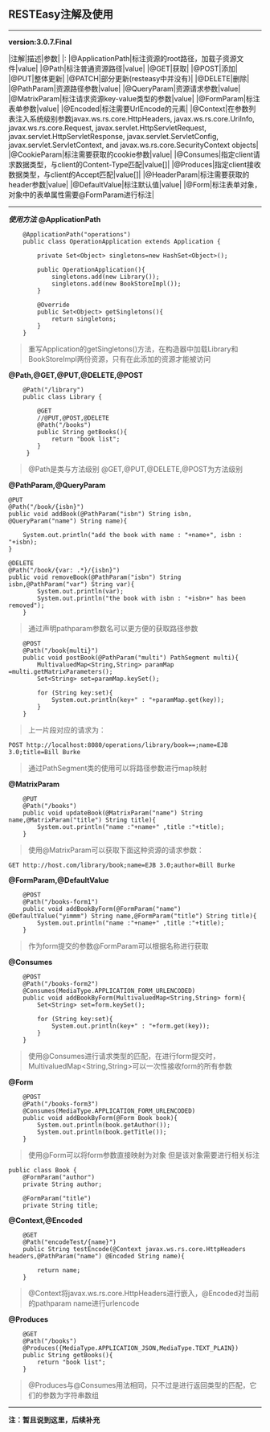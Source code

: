 RESTEasy注解及使用
--


----------


**version:3.0.7.Final**

|注解|描述|参数|
|:
|@ApplicationPath|标注资源的root路径，加载子资源文件|value|
|@Path|标注普通资源路径|value|
|@GET|获取|
|@POST|添加|
|@PUT|整体更新|
|@PATCH|部分更新(resteasy中并没有)|
|@DELETE|删除|
|@PathParam|资源路径参数|value|
|@QueryParam|资源请求参数|value|
|@MatrixParam|标注请求资源key-value类型的参数|value|
|@FormParam|标注表单参数|value|
|@Encoded|标注需要UrlEncode的元素|
|@Context|在参数列表注入系统级别参数javax.ws.rs.core.HttpHeaders, javax.ws.rs.core.UriInfo, javax.ws.rs.core.Request, javax.servlet.HttpServletRequest, javax.servlet.HttpServletResponse, javax.servlet.ServletConfig, javax.servlet.ServletContext, and javax.ws.rs.core.SecurityContext objects|
|@CookieParam|标注需要获取的cookie参数|value|
|@Consumes|指定client请求数据类型，与client的Content-Type匹配|value[]|
|@Produces|指定client接收数据类型，与client的Accept匹配|value[]|
|@HeaderParam|标注需要获取的header参数|value|
|@DefaultValue|标注默认值|value|
|@Form|标注表单对象，对象中的表单属性需要@FormParam进行标注|


----------


***使用方法***
**@ApplicationPath**
		
		@ApplicationPath("operations")
		public class OperationApplication extends Application {
		
		    private Set<Object> singletons=new HashSet<Object>();
		
		    public OperationApplication(){
		        singletons.add(new Library());
		        singletons.add(new BookStoreImpl());
		    }
		
		    @Override
		    public Set<Object> getSingletons(){
		        return singletons;
		    }
		}
   
   
  > 重写Application的getSingletons()方法，在构造器中加载Library和BookStoreImpl两份资源，只有在此添加的资源才能被访问


**@Path,@GET,@PUT,@DELETE,@POST**

		@Path("/library")
		public class Library {
		
		    @GET
		    //@PUT,@POST,@DELETE
		    @Path("/books")
		    public String getBooks(){
		        return "book list";
		    }
		 }
>@Path是类与方法级别
@GET,@PUT,@DELETE,@POST为方法级别

**@PathParam,@QueryParam**

	@PUT
    @Path("/book/{isbn}")
    public void addBook(@PathParam("isbn") String isbn, @QueryParam("name") String name){

        System.out.println("add the book with name : "+name+", isbn : "+isbn);
    }

	@DELETE
	@Path("/book/{var: .*}/{isbn}")
	public void removeBook(@PathParam("isbn") String isbn,@PathParam("var") String var){
	        System.out.println(var);
	        System.out.println("the book with isbn : "+isbn+" has been removed");
	    }
	    
>通过声明pathparam参数名可以更方便的获取路径参数
	
	    @POST
	    @Path("/book{multi}")
	    public void postBook(@PathParam("multi") PathSegment multi){
	        MultivaluedMap<String,String> paramMap =multi.getMatrixParameters();
	        Set<String> set=paramMap.keySet();
	
	        for (String key:set){
	            System.out.println(key+" : "+paramMap.get(key));
	        }
	    }

>上一片段对应的请求为：
>
	POST http://localhost:8080/operations/library/book==;name=EJB 3.0;title=Bill Burke

>通过PathSegment类的使用可以将路径参数进行map映射


**@MatrixParam**

	    @PUT
	    @Path("/books")
	    public void updateBook(@MatrixParam("name") String name,@MatrixParam("title") String title){
	        System.out.println("name :"+name+" ,title :"+title);
	    }

>使用@MatrixParam可以获取下面这种资源的请求参数：

	GET http://host.com/library/book;name=EJB 3.0;author=Bill Burke


**@FormParam,@DefaultValue**

	    @POST
	    @Path("/books-form1")
	    public void addBookByForm(@FormParam("name") @DefaultValue("yimmm") String name,@FormParam("title") String title){
	        System.out.println("name :"+name+" ,title :"+title);
	    }

>作为form提交的参数@FormParam可以根据名称进行获取


**@Consumes**

	    @POST
	    @Path("/books-form2")
	    @Consumes(MediaType.APPLICATION_FORM_URLENCODED)
	    public void addBookByForm(MultivaluedMap<String,String> form){
	        Set<String> set=form.keySet();
	
	        for (String key:set){
	            System.out.println(key+" : "+form.get(key));
	        }
	    }

>使用@Consumes进行请求类型的匹配，在进行form提交时，MultivaluedMap<String,String>可以一次性接收form的所有参数

**@Form**

	    @POST
	    @Path("/books-form3")
	    @Consumes(MediaType.APPLICATION_FORM_URLENCODED)
	    public void addBookByForm(@Form Book book){
	        System.out.println(book.getAuthor());
	        System.out.println(book.getTitle());
	    }



>使用@Form可以将form参数直接映射为对象
但是该对象需要进行相关标注
	
	public class Book {
	    @FormParam("author")
	    private String author;
	
	    @FormParam("title")
	    private String title;


**@Context,@Encoded**

	    @GET
	    @Path("encodeTest/{name}")
	    public String testEncode(@Context javax.ws.rs.core.HttpHeaders headers,@PathParam("name") @Encoded String name){
	
	        return name;
	    }

>@Context将javax.ws.rs.core.HttpHeaders进行嵌入，@Encoded对当前的pathparam name进行urlencode

**@Produces**

	    @GET
	    @Path("/books")
	    @Produces({MediaType.APPLICATION_JSON,MediaType.TEXT_PLAIN})
	    public String getBooks(){
	        return "book list";
	    }

>@Produces与@Consumes用法相同，只不过是进行返回类型的匹配，它们的参数为字符串数组


----------


**注：暂且说到这里，后续补充**